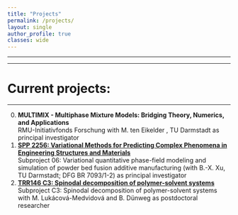 ```yaml
---
title: "Projects"
permalink: /projects/
layout: single
author_profile: true
classes: wide
---
```

* * *
* * *

Current projects:
==================
* * *

0. **MULTIMIX - Multiphase Mixture Models: Bridging Theory, Numerics, and Applications**\
RMU-Initiativfonds Forschung with M. ten Eikelder , TU Darmstadt
as principal investigator
0. **[SPP 2256: Variational Methods for Predicting Complex Phenomena in Engineering Structures and Materials](https://spp2256.ur.de/)**\
Subproject 06: Variational quantitative phase-field modeling and simulation of powder bed fusion additive manufacturing (with B.-X. Xu, TU Darmstadt; DFG BR 7093/1-2)
as principal investigator
0. **[TRR146 C3: Spinodal decomposition of polymer-solvent systems](https://trr146.uni-mainz.de/)**\
Subproject C3: Spinodal decomposition of polymer-solvent systems with M. Lukácová-Medvidová and B. Dünweg
as postdoctoral researcher

